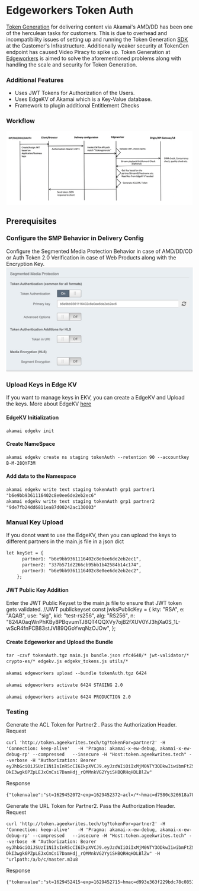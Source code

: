 # Edgeworkers Token Auth
[Token Generation](https://learn.akamai.com/en-us/webhelp/adaptive-media-delivery/adaptive-media-delivery-implementation-guide/GUID-740A5744-09DA-4763-A652-CBDDE5CC0133.html) for delivering content via Akamai's AMD/DD has been one of the herculean tasks for customers. This is due to overhead and incompatibility issues of setting up and running the Token Generation [SDK](https://techdocs.akamai.com/adaptive-media-delivery/docs/generate-a-token-and-apply-it-to-content) at the Customer's Infrastructure. Additionally weaker security at TokenGen endpoint has caused Video Piracy to spike up. Token Generation at [Edgeworkers](https://developer.akamai.com/akamai-edgeworkers-overview) is aimed to solve the aforementioned problems along with handling the scale and security for Token Generation.

### Additional Features
- Uses JWT Tokens for Authorization of the Users.
- Uses EdgeKV of Akamai which is a Key-Value database. 
- Framework to plugin additional Entitlement Checks

### Workflow
![Screenshot](images/workflow.png)


## Prerequisites
### Configure the SMP Behavior in Delivery Config
Configure the Segmented Media Protection Behavior in case of AMD/DD/OD or Auth Token 2.0 Verification in case of Web Products along with the Encryption Key.
![Screenshot](images/SMPBehavior.jpg)


### Upload Keys in Edge KV 
If you want to manage keys in EKV, you can create a EdgeKV and Upload the keys. More about EdgeKV [here](https://learn.akamai.com/en-us/webhelp/edgeworkers/edgekv-user-guide/GUID-FA85D8AF-F277-4FD0-B789-17312DBD3DDE.html)

#### EdgeKV Initialization
```
akamai edgekv init 
```
#### Create NameSpace
```
akamai edgekv create ns staging tokenAuth --retention 90 --accountkey B-M-28QYF3M
```

#### Add data to the Namespace
```
akamai edgekv write text staging tokenAuth grp1 partner1 "b6e9bb9361116402c8e0ee6de2eb2ec6"
akamai edgekv write text staging tokenAuth grp1 partner2  "9de7fb24dd6811ea87d00242ac130003"
```

### Manual Key Upload 
If you donot want to use the EdgeKV, then you can upload the keys to different partners in the main.js file in a json dict
```
let keySet = {
      partner1: "b6e9bb9361116402c8e0ee6de2eb2ec1",
      partner2: "337b571d2266cb95bb1b42584b14c174",
      partner3: "b6e9bb9361116402c8e0ee6de2eb2ec2",
    };
``` 

#### JWT Public Key Addition
Enter the JWT Public Keyset to the main.js file to ensure that JWT token gets validated.
//JWT publickeyset
const jwksPublicKey = {
  kty: "RSA",
  e: "AQAB",
  use: "sig",
  kid: "test-rs256",
  alg: "RS256",
  n: "824A0aqWnPhKBy8PBqvumTJ8QT4QQXVy7ojB2fXUV0YJ3hjXa0S_1L-wScR4fnFCB83stJVl89QGoYwqNzOJOw",
};

#### Create Edgeworker and Upload the Bundle
```
tar -czvf tokenAuth.tgz main.js bundle.json rfc4648/* jwt-validator/* crypto-es/* edgekv.js edgekv_tokens.js utils/*

akamai edgeworkers upload --bundle tokenAuth.tgz 6424

akamai edgeworkers activate 6424 STAGING 2.0

akamai edgeworkers activate 6424 PRODUCTION 2.0
```


### Testing
Generate the ACL Token for Partner2 . Pass the Authorization Header. <br />
Request
```
curl 'http://token.ageekwrites.tech/tg?tokenFor=partner2' -H 'Connection: keep-alive'   -H 'Pragma: akamai-x-ew-debug, akamai-x-ew-debug-rp' --compressed   --insecure -H "Host:token.ageekwrites.tech" --verbose -H "Authorization: Bearer eyJhbGciOiJSUzI1NiIsInR5cCI6IkpXVCJ9.eyJzdWIiOiIxMjM0NTY3ODkwIiwibmFtZSI6IkpvaG4gRG9lIiwiYWRtaW4iOnRydWUsImlhdCI6MTUxNjIzOTAyMn0.fHnA09dGcktdK7cDE3p3aqB1BHBDdmt-DkI3wgk6PZpLEJxCmCsi7DamHdj_rQMMnkVG2YyiSHBQRHqHDLBlZw"
```
Response
```
{"tokenvalue":"st=1629452072~exp=1629452372~acl=/*~hmac=d7580c326618a78f12f1b108445468d5fd43ebb6d4e5a99c05ec3be433c02838"}
```

Generate the URL Token for Partner2. Pass the Authorization Header. <br />
Request 
```
curl 'http://token.ageekwrites.tech/tg?tokenFor=partner2' -H 'Connection: keep-alive'   -H 'Pragma: akamai-x-ew-debug, akamai-x-ew-debug-rp' --compressed   --insecure -H "Host:token.ageekwrites.tech" --verbose -H "Authorization: Bearer eyJhbGciOiJSUzI1NiIsInR5cCI6IkpXVCJ9.eyJzdWIiOiIxMjM0NTY3ODkwIiwibmFtZSI6IkpvaG4gRG9lIiwiYWRtaW4iOnRydWUsImlhdCI6MTUxNjIzOTAyMn0.fHnA09dGcktdK7cDE3p3aqB1BHBDdmt-DkI3wgk6PZpLEJxCmCsi7DamHdj_rQMMnkVG2YyiSHBQRHqHDLBlZw" -H "urlpath:/a/b/c/master.m3u8
```

Response
```
{"tokenvalue":"st=1629452415~exp=1629452715~hmac=d993e363f229bdc78c08516beddd2f9c0ee385cf20dda90d11551a7c99f8ad89"}
```


